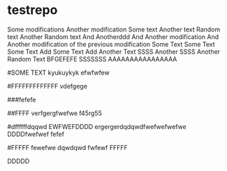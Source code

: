 # testrepo
Some modifications
Another modification
Some text
Another text
Random text
Another Random text
And Anotherddd
And Another modification
And Another modification of the previous modification
Some Text
Some Text Some Text
Add Some Text
Add Another Text
SSSS
Another SSSS
Another Random Text
BFGEFEFE
SSSSSSS
AAAAAAAAAAAAAAAA

#SOME TEXT
kyukuykyk
efwfwfew

#FFFFFFFFFFFFF
vdefgege

###fefefe


##FFFF
verfgergfwefwe
f45rg55

#dffffffdqqwd
EWFWEFDDDD
ergergerdqdqwdfwefwefwefwe
DDDDfwefwef
fefef

#FFFFF
fewefwe
dqwdqwd
fwfewf
FFFFF

DDDDD

